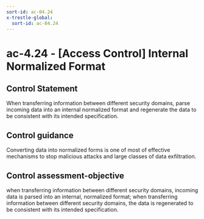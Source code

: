```yaml
---
sort-id: ac-04.24
x-trestle-global:
  sort-id: ac-04.24
---
```


# ac-4.24 - \[Access Control\] Internal Normalized Format

## Control Statement

When transferring information between different security domains, parse incoming data into an internal normalized format and regenerate the data to be consistent with its intended specification.

## Control guidance

Converting data into normalized forms is one of most of effective mechanisms to stop malicious attacks and large classes of data exfiltration.

## Control assessment-objective

when transferring information between different security domains, incoming data is parsed into an internal, normalized format;
when transferring information between different security domains, the data is regenerated to be consistent with its intended specification.
